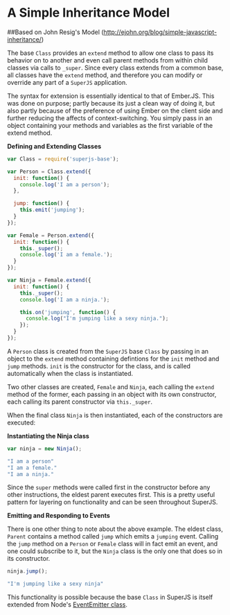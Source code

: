 # A Simple Inheritance Model
##Based on John Resig's Model (http://ejohn.org/blog/simple-javascript-inheritance/)

The base `Class` provides an `extend` method to allow one class to pass its behavior on to another and even call parent methods from within child classes via calls to `_super`. Since every class extends from a common base, all classes have the `extend` method, and therefore you can modify or override any part of a `SuperJS` application.

The syntax for extension is essentially identical to that of Ember.JS. This was done on purpose; partly because its just a clean way of doing it, but also partly because of the preference of using Ember on the client side and further reducing the affects of context-switching. You simply pass in an object containing your methods and variables as the first variable of the extend method.

**Defining and Extending Classes**

```javascript
var Class = require('superjs-base');

var Person = Class.extend({
  init: function() {
	console.log('I am a person');
  },

  jump: function() {
	this.emit('jumping');
  }
});

var Female = Person.extend({
  init: function() {
	this._super();
	console.log('I am a female.');
  }
});

var Ninja = Female.extend({
  init: function() {
	this._super();
	console.log('I am a ninja.');

	this.on('jumping', function() {
	  console.log("I'm jumping like a sexy ninja.");
	});
  }
});

```

A `Person` class is created from the `SuperJS` base `Class` by passing in an object to the `extend` method containing defintions for the `init` method and `jump` methods. `init` is the constructor for the class, and is called automatically when the class is instantiated.

Two other classes are created, `Female` and `Ninja`, each calling the `extend` method of the former, each passing in an object with its own constructor, each calling its parent constructor via `this._super`.

When the final class `Ninja` is then instantiated, each of the constructors are executed:

**Instantiating the Ninja class**
```javascript
var ninja = new Ninja();

"I am a person"
"I am a female."
"I am a ninja."
```

Since the `super` methods were called first in the constructor before any other instructions, the eldest parent executes first. This is a pretty useful pattern for layering on functionality and can be seen throughout SuperJS.

**Emitting and Responding to Events**

There is one other thing to note about the above example. The eldest class, `Parent` contains a method called `jump` which emits a `jumping` event. Calling the `jump` method on a `Person` or `Female` class will in fact emit an event, and one could subscribe to it, but the `Ninja` class is the only one that does so in its constructor.

```javascript
ninja.jump();

"I'm jumping like a sexy ninja"
```

This functionality is possible because the base `Class` in SuperJS is itself extended from Node's [EventEmitter class](http://nodejs.org/api/events.html).